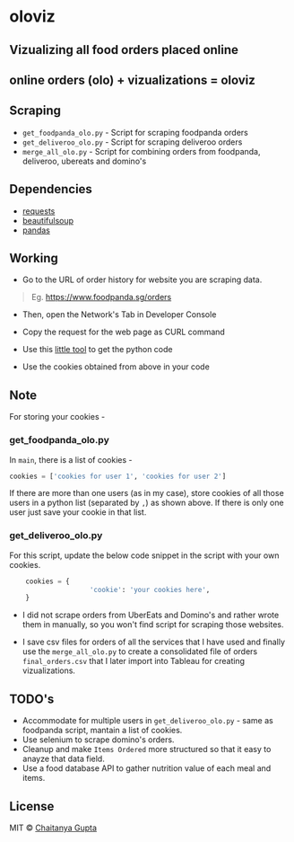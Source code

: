 # oloviz

## **Vizualizing all food orders placed online**


## online orders (**olo**) + **viz**ualizations = **oloviz**




## Scraping


* `get_foodpanda_olo.py` - Script for scraping foodpanda orders
* `get_deliveroo_olo.py` - Script for scraping deliveroo orders
* `merge_all_olo.py` - Script for combining orders from foodpanda, deliveroo, ubereats and domino's


## Dependencies

* [requests](http://docs.python-requests.org/en/master/)
* [beautifulsoup](https://www.crummy.com/software/BeautifulSoup/bs4/doc/)
* [pandas](https://pandas.pydata.org/pandas-docs/stable/index.html)



## Working


* Go to the URL of order history for website you are scraping data.

> Eg. https://www.foodpanda.sg/orders

* Then, open the Network's Tab in Developer Console

* Copy the request for the web page as CURL command

* Use this [little tool](https://curl.trillworks.com/) to get the python code

* Use the cookies obtained from above in your code


## Note

For storing your cookies - 

### get_foodpanda_olo.py

In `main`, there is a list of cookies -

```python
cookies = ['cookies for user 1', 'cookies for user 2']
```

If there are more than one users (as in my case), store cookies of all those users in a python list (separated by `,`) as shown above. If there is only one user just save your cookie in that list.


### get_deliveroo_olo.py


For this script, update the below code snippet in the script with your own cookies.

```python
    cookies = {
                    'cookie': 'your cookies here',
    }
```



* I did not scrape orders from UberEats and Domino's and rather wrote them in manually, so you won't find script for scraping those websites.

* I save csv files for orders of all the services that I have used and finally use the `merge_all_olo.py` to create a consolidated file of orders `final_orders.csv` that I later import into Tableau for creating vizualizations.



## TODO's

* Accommodate for multiple users in `get_deliveroo_olo.py` - same as foodpanda script, mantain a list of cookies.
* Use selenium to scrape domino's orders.
* Cleanup and make `Items Ordered` more structured so that it easy to anayze that data field.
* Use a food database API to gather nutrition value of each meal and items.


## License

MIT © [Chaitanya Gupta](https://github.com/iCHAIT)